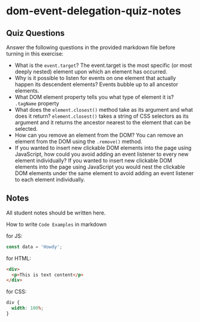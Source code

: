 # dom-event-delegation-quiz-notes

## Quiz Questions

Answer the following questions in the provided markdown file before turning in this exercise:

- What is the `event.target`?
  The event.target is the most specific (or most deeply nested) element upon which an element has occurred.
- Why is it possible to listen for events on one element that actually happen its descendent elements?
  Events bubble up to all ancestor elements.
- What DOM element property tells you what type of element it is?
  `.tagName` property
- What does the `element.closest()` method take as its argument and what does it return?
  `element.closest()` takes a string of CSS selectors as its argument and it returns the ancestor nearest to the element that can be selected.
- How can you remove an element from the DOM?
  You can remove an element from the DOM using the `.remove()` method.
- If you wanted to insert new clickable DOM elements into the page using JavaScript, how could you avoid adding an event listener to every new element individually?
  If you wanted to insert new clickable DOM elements into the page using JavaScript you would nest the clickable DOM elements under the same element to avoid adding an event listener to each element individually.

## Notes

All student notes should be written here.

How to write `Code Examples` in markdown

for JS:

```javascript
const data = 'Howdy';
```

for HTML:

```html
<div>
  <p>This is text content</p>
</div>
```

for CSS:

```css
div {
  width: 100%;
}
```
